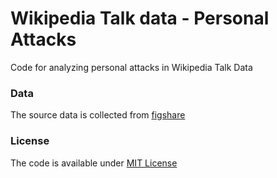 # Wikipedia Talk data - Personal Attacks
Code for analyzing personal attacks in Wikipedia Talk Data

### Data
The source data is collected from [figshare](https://figshare.com/articles/Wikipedia_Talk_Labels_Personal_Attacks/4054689)

### License
The code is available under [MIT License](./LICENSE)
